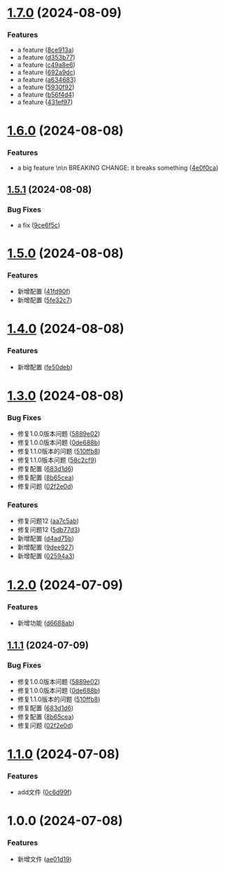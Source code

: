 # [1.7.0](https://github.com/hibehero/semver-demo/compare/v1.6.0...v1.7.0) (2024-08-09)


### Features

* a feature ([8ce913a](https://github.com/hibehero/semver-demo/commit/8ce913a315ab85e4f6a503ae9aa84865e7a243b1))
* a feature ([d353b77](https://github.com/hibehero/semver-demo/commit/d353b77f672d9964216dd949e7d34c3144486a3a))
* a feature ([c49a8e6](https://github.com/hibehero/semver-demo/commit/c49a8e6914d765843b262e4c75fcfa851798de0a))
* a feature ([692a9dc](https://github.com/hibehero/semver-demo/commit/692a9dcc95eb08a7df97e801579d446cc3f2d235))
* a feature ([a634683](https://github.com/hibehero/semver-demo/commit/a6346831e97b4f84bab34e915d8463f5d89cc1b0))
* a feature ([5930f92](https://github.com/hibehero/semver-demo/commit/5930f92f0328a3124f3ee61c9d0554ce4514fdb9))
* a feature ([b56f4d4](https://github.com/hibehero/semver-demo/commit/b56f4d45079aae1bc161c8e1304c47e44703483d))
* a feature ([431ef97](https://github.com/hibehero/semver-demo/commit/431ef97fa3a998a8ea932c20349432daa549b8b3))

# [1.6.0](https://github.com/hibehero/semver-demo/compare/v1.5.1...v1.6.0) (2024-08-08)


### Features

* a big feature \n\n BREAKING CHANGE: it breaks something ([4e0f0ca](https://github.com/hibehero/semver-demo/commit/4e0f0ca000397695dc382bc45f3a7ee814f64668))

## [1.5.1](https://github.com/hibehero/semver-demo/compare/v1.5.0...v1.5.1) (2024-08-08)


### Bug Fixes

* a fix ([9ce6f5c](https://github.com/hibehero/semver-demo/commit/9ce6f5cf0f980e74bbf8a71cc3176fa335f2e32c))

# [1.5.0](https://github.com/hibehero/semver-demo/compare/v1.4.0...v1.5.0) (2024-08-08)


### Features

* 新增配置 ([41fd90f](https://github.com/hibehero/semver-demo/commit/41fd90fbaa6d8dc033cee973024446aca5f3fef3))
* 新增配置 ([5fe32c7](https://github.com/hibehero/semver-demo/commit/5fe32c72d27d4eafe1c90168b44445e801ac6f13))

# [1.4.0](https://github.com/hibehero/semver-demo/compare/v1.3.0...v1.4.0) (2024-08-08)


### Features

* 新增配置 ([fe50deb](https://github.com/hibehero/semver-demo/commit/fe50deb12fbe410772afb128ef20ae9923acdd94))

# [1.3.0](https://github.com/hibehero/semver-demo/compare/v1.2.0...v1.3.0) (2024-08-08)


### Bug Fixes

* 修复1.0.0版本问题 ([5889e02](https://github.com/hibehero/semver-demo/commit/5889e02a6b68e1ed37ddc1d1a4b891d0968807db))
* 修复1.0.0版本问题 ([0de688b](https://github.com/hibehero/semver-demo/commit/0de688b321e898f15fdd3a79247234cf24feab74))
* 修复1.1.0版本的问题 ([510ffb8](https://github.com/hibehero/semver-demo/commit/510ffb855f1b926da75f88875d43358cfdea10bd))
* 修复1.1.0版本问题 ([58c2cf9](https://github.com/hibehero/semver-demo/commit/58c2cf95b8889564b7b60ece9126e5d2f661368e))
* 修复配置 ([683d1d6](https://github.com/hibehero/semver-demo/commit/683d1d621f3462beb86128c126d009ed7b726d2b))
* 修复配置 ([8b65cea](https://github.com/hibehero/semver-demo/commit/8b65ceadd033126e4e428596723095ce721046ff))
* 修复问题 ([02f2e0d](https://github.com/hibehero/semver-demo/commit/02f2e0dbf387478d26b3b65f0e29a1dea8854ce0))


### Features

* 修复问题12 ([aa7c5ab](https://github.com/hibehero/semver-demo/commit/aa7c5abc29d3fe321f1ee69f58822b0e8d741d08))
* 修复问题12 ([5db77d3](https://github.com/hibehero/semver-demo/commit/5db77d3aee91fa1940311f55b4336cb443bf1ace))
* 新增配置 ([d4ad75b](https://github.com/hibehero/semver-demo/commit/d4ad75bfe941bbf6c59bdef221af82a04514083a))
* 新增配置 ([9dee927](https://github.com/hibehero/semver-demo/commit/9dee927bcc27482464d2ec242cdea4f8f175fb10))
* 新增配置 ([02594a3](https://github.com/hibehero/semver-demo/commit/02594a34628b89f6d744568fa966e8ea1064853a))

# [1.2.0](https://github.com/hibehero/semver-demo/compare/v1.1.0...v1.2.0) (2024-07-09)


### Features

* 新增功能 ([d6688ab](https://github.com/hibehero/semver-demo/commit/d6688abe3c1a3ff98fc0ae64300b8630145d5a95))
## [1.1.1](https://github.com/hibehero/semver-demo/compare/v1.1.0...v1.1.1) (2024-07-09)


### Bug Fixes

* 修复1.0.0版本问题 ([5889e02](https://github.com/hibehero/semver-demo/commit/5889e02a6b68e1ed37ddc1d1a4b891d0968807db))
* 修复1.0.0版本问题 ([0de688b](https://github.com/hibehero/semver-demo/commit/0de688b321e898f15fdd3a79247234cf24feab74))
* 修复1.1.0版本的问题 ([510ffb8](https://github.com/hibehero/semver-demo/commit/510ffb855f1b926da75f88875d43358cfdea10bd))
* 修复配置 ([683d1d6](https://github.com/hibehero/semver-demo/commit/683d1d621f3462beb86128c126d009ed7b726d2b))
* 修复配置 ([8b65cea](https://github.com/hibehero/semver-demo/commit/8b65ceadd033126e4e428596723095ce721046ff))
* 修复问题 ([02f2e0d](https://github.com/hibehero/semver-demo/commit/02f2e0dbf387478d26b3b65f0e29a1dea8854ce0))

# [1.1.0](https://github.com/hibehero/semver-demo/compare/v1.0.0...v1.1.0) (2024-07-08)


### Features

* add文件 ([0c6d99f](https://github.com/hibehero/semver-demo/commit/0c6d99f448433cfc8beedfcbd35803bd287885af))

# 1.0.0 (2024-07-08)


### Features

* 新增文件 ([ae01d19](https://github.com/hibehero/semver-demo/commit/ae01d19e1be4104ee3e736e7e04cc1a6ebdd2d68))
